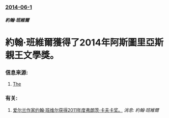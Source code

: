 ### [2014-06-1](/news/2014/06/1/index.md)

##### 約翰·班維爾
#  約翰·班維爾獲得了2014年阿斯圖里亞斯親王文學獎。 




### 信息来源:

1. [The](http://www.irishtimes.com/culture/books/john-banville-is-first-irish-author-to-win-50-000-asturias-award-1.1820562)

### 有关:

1. [爱尔兰作家约翰·班维尔获得2011年度弗朗茨·卡夫卡奖。](/zh/news/2011/05/26/爱尔兰作家约翰-班维尔获得2011年度弗朗茨-卡夫卡奖.md) _消息: 約翰·班維爾_

